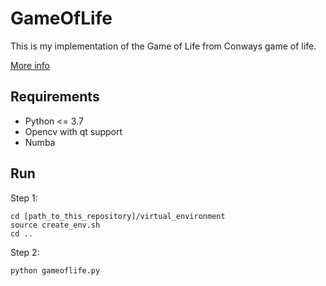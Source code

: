 # GameOfLife
This is my implementation of the Game of Life from Conways game of life.

[More info](https://en.wikipedia.org/wiki/Conway%27s_Game_of_Life)

## Requirements
  - Python <= 3.7
  - Opencv with qt support
  - Numba

## Run
  Step 1:
  
    cd [path_to_this_repository]/virtual_environment
    source create_env.sh  
    cd ..

  Step 2:
  
    python gameoflife.py
    
